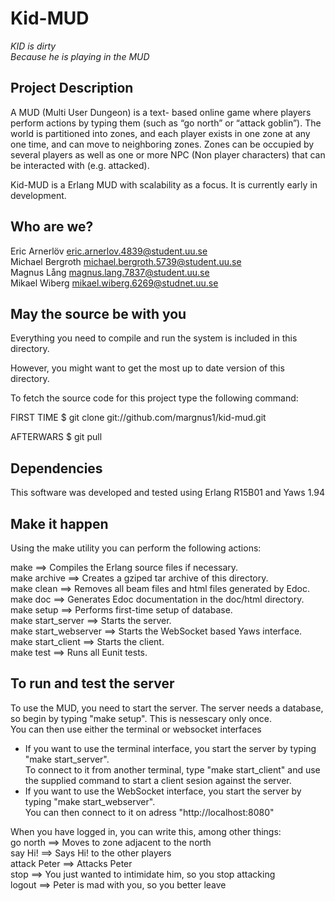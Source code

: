 Kid-MUD
=======

_KID is dirty_  
_Because he is playing in the MUD_


Project Description
-------------------
A MUD (Multi User Dungeon) is a text- based online game where players 
perform actions by typing them (such as “go north” or “attack goblin”). 
The world is partitioned into zones, and each player exists in one zone 
at any one time, and can move to neighboring zones. Zones can be occupied 
by several players as well as one or more NPC (Non player characters) that 
can be interacted with (e.g. attacked).

Kid-MUD is a Erlang MUD with scalability as a focus. It is currently early in
development.


Who are we?
-----------

Eric Arnerlöv	 <eric.arnerlov.4839@student.uu.se>  
Michael Bergroth <michael.bergroth.5739@student.uu.se>  
Magnus Lång      <magnus.lang.7837@student.uu.se>  
Mikael Wiberg    <mikael.wiberg.6269@studnet.uu.se>


May the source be with you
--------------------------

Everything you need to compile and run the system is included in this
directory. 

However, you might want to get the most up to date version of this
directory. 

To fetch the source code for this project type the following command:

FIRST TIME
$ git clone git://github.com/margnus1/kid-mud.git

AFTERWARS
$ git pull

Dependencies 
------------ 
This software was developed and tested using Erlang R15B01 and Yaws 1.94
     	      	  	    	       
Make it happen
--------------
Using the make utility you can perform the following actions:

make                 ==> Compiles the Erlang source files if necessary.  
make archive         ==> Creates a gziped tar archive of this directory.  
make clean           ==> Removes all beam files and html files generated by Edoc.  
make doc             ==> Generates Edoc documentation in the doc/html directory.  
make setup	     ==> Performs first-time setup of database.  
make start_server    ==> Starts the server.  
make start_webserver ==> Starts the WebSocket based Yaws interface.  
make start_client    ==> Starts the client.  
make test            ==> Runs all Eunit tests.


To run and test the server 
--------------------------

To use the MUD, you need to start the server. The server needs a database, so
begin by typing "make setup". This is nessescary only once.  
You can then use either the terminal or websocket interfaces
*   If you want to use the terminal interface, you start the server by typing 
    "make start_server".  
    To connect to it from another terminal, type "make start_client" and use the
    supplied command to start a client sesion against the server.
*   If you want to use the WebSocket interface, you start the server by typing 
    "make start_webserver".  
    You can then connect to it on adress "http://localhost:8080"

When you have logged in, you can write this, among other things:  
go north        ==> Moves to zone adjacent to the north  
say Hi!		==> Says Hi! to the other players  
attack Peter	==> Attacks Peter  
stop   		==> You just wanted to intimidate him, so you stop attacking  
logout		==> Peter is mad with you, so you better leave
